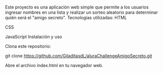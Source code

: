 Este proyecto es una aplicación web simple que permite a los usuarios ingresar nombres en una lista y realizar un sorteo aleatorio para determinar quién será el "amigo secreto".
Tecnologías utilizadas:
HTML

CSS

JavaScript
Instalación y uso

Clona este repositorio:

git clone https://github.com/GiladitasdL/aluraChallengeAmigoSecreto.git

Abre el archivo index.html en tu navegador web.
